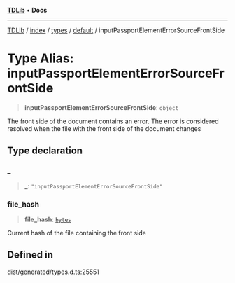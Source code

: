 [**TDLib**](../../../../../../README.md) • **Docs**

***

[TDLib](../../../../../../modules.md) / [index](../../../../../README.md) / [types](../../../README.md) / [default](../README.md) / inputPassportElementErrorSourceFrontSide

# Type Alias: inputPassportElementErrorSourceFrontSide

> **inputPassportElementErrorSourceFrontSide**: `object`

The front side of the document contains an error. The error is considered resolved when the file with the front side of the document changes

## Type declaration

### \_

> **\_**: `"inputPassportElementErrorSourceFrontSide"`

### file\_hash

> **file\_hash**: [`bytes`](bytes-1.md)

Current hash of the file containing the front side

## Defined in

dist/generated/types.d.ts:25551
